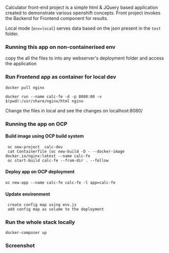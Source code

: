 Calculator front-end project is a simple html & JQuery based application created to demonstrate various openshift concepts. Front project invokes the Backend for Frontend component for results.

Local mode (``env=local``) serves data based on the json present in the ``test`` folder.

### Running this app on non-containerised env

copy the all the files to into any webserver's deployment folder and access the application
### Run Frontend app as container for local dev

  ```
  docker pull nginx

  docker run --name calc-fe -d -p 8080:80 -v $(pwd):/usr/share/nginx/html nginx
  ```

Change the files in local and see the changes on localhost:8080/

### Running the app on OCP
#### Build image using OCP build system
 
```
 oc new-project  calc-dev
 cat Containerfile |oc new-build -D - --docker-image docker.io/nginx:latest --name calc-fe
 oc start-build calc-fe --from-dir . --follow  
```
#### Deploy app on OCP deployment

```
oc new-app --name calc-fe calc-fe -l app=calc-fe
```

#### Update environment
```
 create config map using env.js 
 add config map as volume to the deployment
```
 ### Run the whole stack locally

  ``
  docker-composer up
  ``

### Screenshot